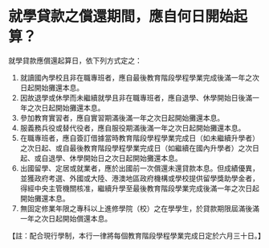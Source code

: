 # 就學貸款之償還期間，應自何日開始起算？

就學貸款應償還起算日，依下列方式定之：

  1. 就讀國內學校且非在職專班者，應自最後教育階段學程學業完成後滿一年之次日起開始攤還本息。
  2. 因故退學或休學而未繼續就學且非在職專班者，應自退學、休學開始日後滿一年之次日起開始攤還本息。
  3. 參加教育實習者，應自實習期滿後滿一年之次日起開始攤還本息。
  4. 服義務兵役或替代役者，應自服役期滿後滿一年之次日起開始攤還本息。
  5. 在職專班者，應自簽訂借據當時教育階段學程學業完成日（如未繼續升學者）之次日起、或自最後教育階段學程學業完成日（如繼續在國內升學者）之次日起、或自退學、休學開始日之次日起開始攤還本息。
  6. 出國留學、定居或就業者，應於出國前一次償還未還貸款本息。但成績優異，並獲政府考選、外國或大陸、港澳地區政府機構或學校提供留學獎助學金者，得經中央主管機關核准，繼續升學至最後教育階段學業完成後滿一年之次日起開始攤還本息。
  7. 無固定修業年限之專科以上進修學院（校）之在學學生，於貸款期限屆滿後滿一年之次日起開始償還本息。



【註：配合現行學制，本行一律將每個教育階段學程學業完成日定於六月三十日。】
